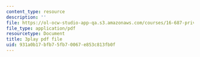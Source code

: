 ```yaml
---
content_type: resource
description: ''
file: https://ol-ocw-studio-app-qa.s3.amazonaws.com/courses/16-687-private-pilot-ground-school-january-iap-2019/931a0b17bfb75fb70067e853c813fb0f_OlQie93CwLY.pdf
file_type: application/pdf
resourcetype: Document
title: 3play pdf file
uid: 931a0b17-bfb7-5fb7-0067-e853c813fb0f
---
```

